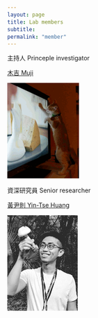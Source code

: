 ```yaml
---
layout: page
title: Lab members
subtitle:
permalink: "member"
---
```

<div class="row">
  <div class="col-md-5">
    <p>主持人 Princeple investigator</p>
    <p><a href="/pages/ythuang.md">木吉 Muji</a></p>
    <img src="/assets/img/people/Muji_TV_crop.gif">
  </div>
  <div class="col-md-5">
    <p>資深研究員 Senior researcher</p>
    <p><a href="/pages/ythuang.md">黃尹則 Yin-Tse Huang</a></p>
    <img src="/assets/img/people/MeintheField_220px.png">
 </div>
</div>
